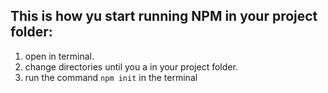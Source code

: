 ## This is how yu start running NPM in your project folder:
1. open in terminal.
2. change directories until you a in your project folder.
3. run the command ```npm init``` in the terminal
